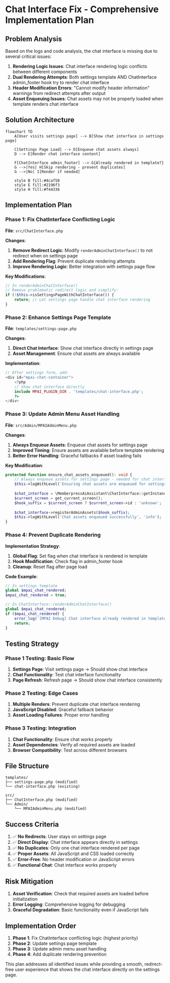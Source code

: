 # Chat Interface Fix - Comprehensive Implementation Plan

## Problem Analysis

Based on the logs and code analysis, the chat interface is missing due to several critical issues:

1. **Rendering Logic Issues**: Chat interface rendering logic conflicts between different components
2. **Dual Rendering Attempts**: Both settings template AND ChatInterface admin_footer hook try to render chat interface
3. **Header Modification Errors**: "Cannot modify header information" warnings from redirect attempts after output
4. **Asset Enqueuing Issues**: Chat assets may not be properly loaded when template renders chat interface

## Solution Architecture

```mermaid
flowchart TD
    A[User visits settings page] --> B[Show chat interface in settings page]
    
    C[Settings Page Load] --> D[Enqueue chat assets always]
    D --> E[Render chat interface content]
    
    F[ChatInterface admin_footer] --> G{Already rendered in template?}
    G -->|Yes| H[Skip rendering - prevent duplicates]
    G -->|No| I[Render if needed]
    
    style B fill:#4caf50
    style E fill:#2196f3
    style H fill:#f44336
```

## Implementation Plan

### Phase 1: Fix ChatInterface Conflicting Logic

**File**: `src/ChatInterface.php`

**Changes**:
1. **Remove Redirect Logic**: Modify `renderAdminChatInterface()` to not redirect when on settings page
2. **Add Rendering Flag**: Prevent duplicate rendering attempts
3. **Improve Rendering Logic**: Better integration with settings page flow

**Key Modifications**:
```php
// In renderAdminChatInterface()
// Remove problematic redirect logic and simplify:
if (!$this->isSettingsPageWithChatInterface()) {
    return; // Let settings page handle chat interface rendering
}
```

### Phase 2: Enhance Settings Page Template

**File**: `templates/settings-page.php`

**Changes**:
1. **Direct Chat Interface**: Show chat interface directly in settings page
2. **Asset Management**: Ensure chat assets are always available

**Implementation**:
```php
// After settings form, add:
<div id="mpai-chat-container">
    <?php
    // Show chat interface directly
    include MPAI_PLUGIN_DIR . 'templates/chat-interface.php';
    ?>
</div>
```

### Phase 3: Update Admin Menu Asset Handling

**File**: `src/Admin/MPAIAdminMenu.php`

**Changes**:
1. **Always Enqueue Assets**: Enqueue chat assets for settings page
2. **Improved Timing**: Ensure assets are available before template rendering
3. **Better Error Handling**: Graceful fallbacks if asset loading fails

**Key Modification**:
```php
protected function ensure_chat_assets_enqueued(): void {
    // Always enqueue assets for settings page - needed for chat interface
    $this->logWithLevel('Ensuring chat assets are enqueued for settings page', 'info');
    
    $chat_interface = \MemberpressAiAssistant\ChatInterface::getInstance();
    $current_screen = get_current_screen();
    $hook_suffix = $current_screen ? $current_screen->id : 'unknown';
    
    $chat_interface->registerAdminAssets($hook_suffix);
    $this->logWithLevel('Chat assets enqueued successfully', 'info');
}
```

### Phase 4: Prevent Duplicate Rendering

**Implementation Strategy**:
1. **Global Flag**: Set flag when chat interface is rendered in template
2. **Hook Modification**: Check flag in admin_footer hook
3. **Cleanup**: Reset flag after page load

**Code Example**:
```php
// In settings template
global $mpai_chat_rendered;
$mpai_chat_rendered = true;

// In ChatInterface::renderAdminChatInterface()
global $mpai_chat_rendered;
if ($mpai_chat_rendered) {
    error_log('[MPAI Debug] Chat interface already rendered in template, skipping');
    return;
}
```

## Testing Strategy

### Phase 1 Testing: Basic Flow
1. **Settings Page**: Visit settings page → Should show chat interface
2. **Chat Functionality**: Test chat interface functionality
3. **Page Refresh**: Refresh page → Should show chat interface consistently

### Phase 2 Testing: Edge Cases
1. **Multiple Renders**: Prevent duplicate chat interface rendering
2. **JavaScript Disabled**: Graceful fallback behavior
3. **Asset Loading Failures**: Proper error handling

### Phase 3 Testing: Integration
1. **Chat Functionality**: Ensure chat works properly
2. **Asset Dependencies**: Verify all required assets are loaded
3. **Browser Compatibility**: Test across different browsers

## File Structure

```
templates/
├── settings-page.php (modified)
└── chat-interface.php (existing)

src/
├── ChatInterface.php (modified)
└── Admin/
    └── MPAIAdminMenu.php (modified)
```

## Success Criteria

1. ✅ **No Redirects**: User stays on settings page
2. ✅ **Direct Display**: Chat interface appears directly in settings
3. ✅ **No Duplicates**: Only one chat interface rendered per page
4. ✅ **Proper Assets**: All JavaScript and CSS loaded correctly
5. ✅ **Error-Free**: No header modification or JavaScript errors
6. ✅ **Functional Chat**: Chat interface works properly

## Risk Mitigation

1. **Asset Verification**: Check that required assets are loaded before initialization
2. **Error Logging**: Comprehensive logging for debugging
3. **Graceful Degradation**: Basic functionality even if JavaScript fails

## Implementation Order

1. **Phase 1**: Fix ChatInterface conflicting logic (highest priority)
2. **Phase 2**: Update settings page template
3. **Phase 3**: Update admin menu asset handling
4. **Phase 4**: Add duplicate rendering prevention

This plan addresses all identified issues while providing a smooth, redirect-free user experience that shows the chat interface directly on the settings page.